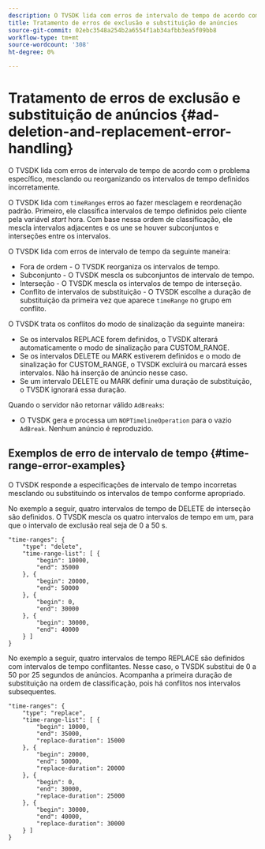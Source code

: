 ```yaml
---
description: O TVSDK lida com erros de intervalo de tempo de acordo com o problema específico, mesclando ou reorganizando os intervalos de tempo definidos incorretamente.
title: Tratamento de erros de exclusão e substituição de anúncios
source-git-commit: 02ebc3548a254b2a6554f1ab34afbb3ea5f09bb8
workflow-type: tm+mt
source-wordcount: '308'
ht-degree: 0%

---
```


# Tratamento de erros de exclusão e substituição de anúncios {#ad-deletion-and-replacement-error-handling}

O TVSDK lida com erros de intervalo de tempo de acordo com o problema específico, mesclando ou reorganizando os intervalos de tempo definidos incorretamente.

O TVSDK lida com `timeRanges` erros ao fazer mesclagem e reordenação padrão. Primeiro, ele classifica intervalos de tempo definidos pelo cliente pela variável *start* hora. Com base nessa ordem de classificação, ele mescla intervalos adjacentes e os une se houver subconjuntos e interseções entre os intervalos.

O TVSDK lida com erros de intervalo de tempo da seguinte maneira:

* Fora de ordem - O TVSDK reorganiza os intervalos de tempo.
* Subconjunto - O TVSDK mescla os subconjuntos de intervalo de tempo.
* Interseção - O TVSDK mescla os intervalos de tempo de interseção.
* Conflito de intervalos de substituição - O TVSDK escolhe a duração de substituição da primeira vez que aparece `timeRange` no grupo em conflito.

O TVSDK trata os conflitos do modo de sinalização da seguinte maneira:

* Se os intervalos REPLACE forem definidos, o TVSDK alterará automaticamente o modo de sinalização para CUSTOM_RANGE.
* Se os intervalos DELETE ou MARK estiverem definidos e o modo de sinalização for CUSTOM_RANGE, o TVSDK excluirá ou marcará esses intervalos. Não há inserção de anúncio nesse caso.
* Se um intervalo DELETE ou MARK definir uma duração de substituição, o TVSDK ignorará essa duração.

Quando o servidor não retornar válido `AdBreaks`:

* O TVSDK gera e processa um `NOPTimelineOperation` para o vazio `AdBreak`. Nenhum anúncio é reproduzido.

## Exemplos de erro de intervalo de tempo {#time-range-error-examples}

O TVSDK responde a especificações de intervalo de tempo incorretas mesclando ou substituindo os intervalos de tempo conforme apropriado.

No exemplo a seguir, quatro intervalos de tempo de DELETE de interseção são definidos. O TVSDK mescla os quatro intervalos de tempo em um, para que o intervalo de exclusão real seja de 0 a 50 s.

```
"time-ranges": {
    "type": "delete",
    "time-range-list": [ {
        "begin": 10000,
        "end": 35000
    }, {
        "begin": 20000,
        "end": 50000
    }, {
        "begin": 0,
        "end": 30000
    }, {
        "begin": 30000,
        "end": 40000
    } ]
}
```

No exemplo a seguir, quatro intervalos de tempo REPLACE são definidos com intervalos de tempo conflitantes. Nesse caso, o TVSDK substitui de 0 a 50 por 25 segundos de anúncios. Acompanha a primeira duração de substituição na ordem de classificação, pois há conflitos nos intervalos subsequentes.

```
"time-ranges": {
    "type": "replace",
    "time-range-list": [ {
        "begin": 10000,
        "end": 35000,
        "replace-duration": 15000
    }, {
        "begin": 20000,
        "end": 50000,
        "replace-duration": 20000
    }, {
        "begin": 0,
        "end": 30000,
        "replace-duration": 25000
    }, {
        "begin": 30000,
        "end": 40000,
        "replace-duration": 30000
    } ]
}
```
